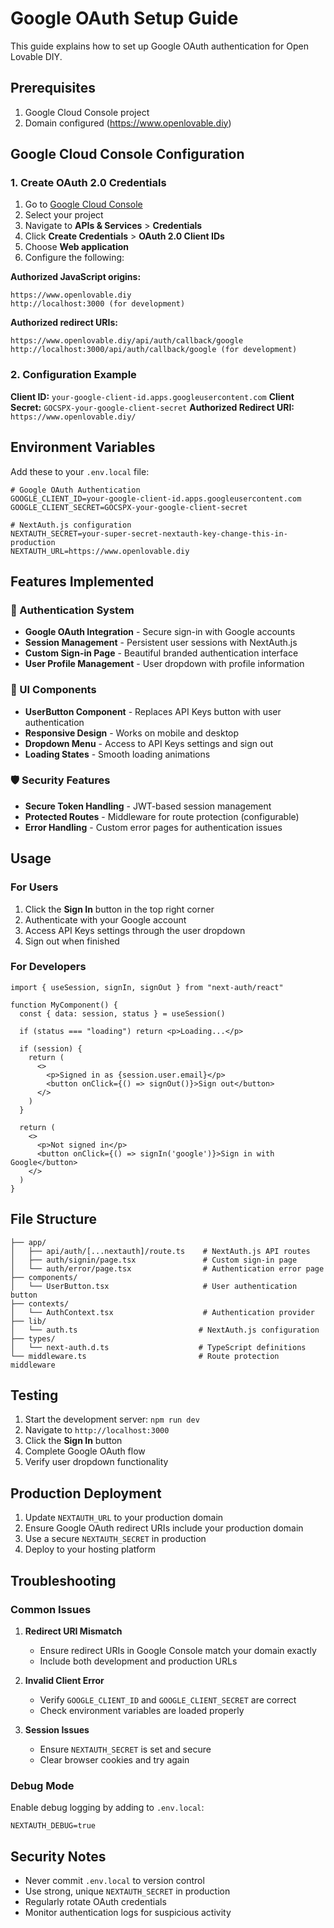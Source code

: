 # Google OAuth Setup Guide

This guide explains how to set up Google OAuth authentication for Open Lovable DIY.

## Prerequisites

1. Google Cloud Console project
2. Domain configured (https://www.openlovable.diy)

## Google Cloud Console Configuration

### 1. Create OAuth 2.0 Credentials

1. Go to [Google Cloud Console](https://console.cloud.google.com)
2. Select your project
3. Navigate to **APIs & Services** > **Credentials**
4. Click **Create Credentials** > **OAuth 2.0 Client IDs**
5. Choose **Web application**
6. Configure the following:

**Authorized JavaScript origins:**
```
https://www.openlovable.diy
http://localhost:3000 (for development)
```

**Authorized redirect URIs:**
```
https://www.openlovable.diy/api/auth/callback/google
http://localhost:3000/api/auth/callback/google (for development)
```

### 2. Configuration Example

**Client ID:** `your-google-client-id.apps.googleusercontent.com`
**Client Secret:** `GOCSPX-your-google-client-secret`
**Authorized Redirect URI:** `https://www.openlovable.diy/`

## Environment Variables

Add these to your `.env.local` file:

```env
# Google OAuth Authentication
GOOGLE_CLIENT_ID=your-google-client-id.apps.googleusercontent.com
GOOGLE_CLIENT_SECRET=GOCSPX-your-google-client-secret

# NextAuth.js configuration
NEXTAUTH_SECRET=your-super-secret-nextauth-key-change-this-in-production
NEXTAUTH_URL=https://www.openlovable.diy
```

## Features Implemented

### 🔐 Authentication System
- **Google OAuth Integration** - Secure sign-in with Google accounts
- **Session Management** - Persistent user sessions with NextAuth.js
- **Custom Sign-in Page** - Beautiful branded authentication interface
- **User Profile Management** - User dropdown with profile information

### 🎨 UI Components
- **UserButton Component** - Replaces API Keys button with user authentication
- **Responsive Design** - Works on mobile and desktop
- **Dropdown Menu** - Access to API Keys settings and sign out
- **Loading States** - Smooth loading animations

### 🛡️ Security Features
- **Secure Token Handling** - JWT-based session management
- **Protected Routes** - Middleware for route protection (configurable)
- **Error Handling** - Custom error pages for authentication issues

## Usage

### For Users
1. Click the **Sign In** button in the top right corner
2. Authenticate with your Google account
3. Access API Keys settings through the user dropdown
4. Sign out when finished

### For Developers
```tsx
import { useSession, signIn, signOut } from "next-auth/react"

function MyComponent() {
  const { data: session, status } = useSession()
  
  if (status === "loading") return <p>Loading...</p>
  
  if (session) {
    return (
      <>
        <p>Signed in as {session.user.email}</p>
        <button onClick={() => signOut()}>Sign out</button>
      </>
    )
  }
  
  return (
    <>
      <p>Not signed in</p>
      <button onClick={() => signIn('google')}>Sign in with Google</button>
    </>
  )
}
```

## File Structure

```
├── app/
│   ├── api/auth/[...nextauth]/route.ts    # NextAuth.js API routes
│   ├── auth/signin/page.tsx               # Custom sign-in page
│   └── auth/error/page.tsx                # Authentication error page
├── components/
│   └── UserButton.tsx                     # User authentication button
├── contexts/
│   └── AuthContext.tsx                    # Authentication provider
├── lib/
│   └── auth.ts                           # NextAuth.js configuration
├── types/
│   └── next-auth.d.ts                    # TypeScript definitions
└── middleware.ts                         # Route protection middleware
```

## Testing

1. Start the development server: `npm run dev`
2. Navigate to `http://localhost:3000`
3. Click the **Sign In** button
4. Complete Google OAuth flow
5. Verify user dropdown functionality

## Production Deployment

1. Update `NEXTAUTH_URL` to your production domain
2. Ensure Google OAuth redirect URIs include your production domain
3. Use a secure `NEXTAUTH_SECRET` in production
4. Deploy to your hosting platform

## Troubleshooting

### Common Issues

1. **Redirect URI Mismatch**
   - Ensure redirect URIs in Google Console match your domain exactly
   - Include both development and production URLs

2. **Invalid Client Error**
   - Verify `GOOGLE_CLIENT_ID` and `GOOGLE_CLIENT_SECRET` are correct
   - Check environment variables are loaded properly

3. **Session Issues**
   - Ensure `NEXTAUTH_SECRET` is set and secure
   - Clear browser cookies and try again

### Debug Mode

Enable debug logging by adding to `.env.local`:
```env
NEXTAUTH_DEBUG=true
```

## Security Notes

- Never commit `.env.local` to version control
- Use strong, unique `NEXTAUTH_SECRET` in production
- Regularly rotate OAuth credentials
- Monitor authentication logs for suspicious activity
